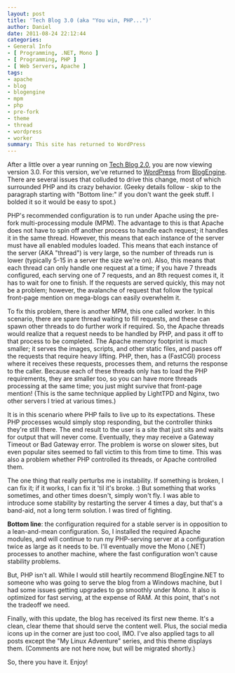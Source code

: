 ```yaml
---
layout: post
title: 'Tech Blog 3.0 (aka "You win, PHP...")'
author: Daniel
date: 2011-08-24 22:12:44
categories:
- General Info
- [ Programming, .NET, Mono ]
- [ Programming, PHP ]
- [ Web Servers, Apache ]
tags:
- apache
- blog
- blogengine
- mpm
- php
- pre-fork
- theme
- thread
- wordpress
- worker
summary: This site has returned to WordPress
---
```


After a little over a year running on [Tech Blog 2.0][], you are now viewing version 3.0. For this version, we've returned to [WordPress][] from [BlogEngine][]. There are several issues that colluded to drive this change, most of which surrounded PHP and its crazy behavior. (Geeky details follow - skip to the paragraph starting with "Bottom line:" if you don't want the geek stuff. I bolded it so it would be easy to spot.)

PHP's recommended configuration is to run under Apache using the pre-fork multi-processing module (MPM). The advantage to this is that Apache does not have to spin off another process to handle each request; it handles it in the same thread. However, this means that each instance of the server must have all enabled modules loaded. This means that each instance of the server (AKA "thread") is very large, so the number of threads run is lower (typically 5-15 in a server the size we're on). Also, this means that each thread can only handle one request at a time; if you have 7 threads configured, each serving one of 7 requests, and an 8th request comes it, it has to wait for one to finish. If the requests are served quickly, this may not be a problem; however, the avalanche of request that follow the typical front-page mention on mega-blogs can easily overwhelm it.

To fix this problem, there is another MPM, this one called worker. In this scenario, there are spare thread waiting to fill requests, and these can spawn other threads to do further work if required. So, the Apache threads would realize that a request needs to be handled by PHP, and pass it off to that process to be completed. The Apache memory footprint is much smaller; it serves the images, scripts, and other static files, and passes off the requests that require heavy lifting. PHP, then, has a (FastCGI) process where it receives these requests, processes them, and returns the response to the caller. Because each of these threads only has to load the PHP requirements, they are smaller too, so you can have more threads processing at the same time; you just might survive that front-page mention! (This is the same technique applied by LightTPD and Nginx, two other servers I tried at various times.)

It is in this scenario where PHP fails to live up to its expectations. These PHP processes would simply stop responding, but the controller thinks they're still there. The end result to the user is a site that just sits and waits for output that will never come. Eventually, they may receive a Gateway Timeout or Bad Gateway error. The problem is worse on slower sites, but even popular sites seemed to fall victim to this from time to time. This was also a problem whether PHP controlled its threads, or Apache controlled them.

The one thing that really perturbs me is instability. If something is broken, I can fix it; if it works, I can fix it 'til it's broke. :) But something that works sometimes, and other times doesn't, simply won't fly. I was able to introduce some stability by restarting the server 4 times a day, but that's a band-aid, not a long term solution. I was tired of fighting.

**Bottom line**: the configuration required for a stable server is in opposition to a lean-and-mean configuration. So, I installed the required Apache modules, and will continue to run my PHP-serving server at a configuration twice as large as it needs to be. I'll eventually move the Mono (.NET) processes to another machine, where the fast configuration won't cause stability problems.

But, PHP isn't all. While I would still heartily recommend BlogEngine.NET to someone who was going to serve the blog from a Windows machine, but I had some issues getting upgrades to go smoothly under Mono. It also is optimized for fast serving, at the expense of RAM. At this point, that's not the tradeoff we need.

Finally, with this update, the blog has received its first new theme. It's a clean, clear theme that should serve the content well. Plus, the social media icons up in the corner are just too cool, IMO. I've also applied tags to all posts except the "My Linux Adventure" series, and this theme displays them. (Comments are not here now, but will be migrated shortly.)

So, there you have it. Enjoy!


[Tech Blog 2.0]: /2010/tech-blog-2-0.html "Tech Blog 2.0 &bull; DJS Consulting Tech Blog"
[WordPress]:     //wordpress.org "WordPress"
[BlogEngine]:    //dotnetblogengine.net "BlogEngine.NET"
